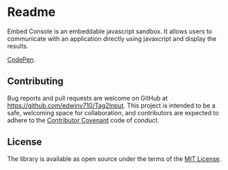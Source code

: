 # Readme

Embed Console is an embeddable javascript sandbox. It allows users to communicate with an application directly using javascript and display the results. 

[CodePen](https://codepen.io/recursiveEd/pen/KNbLKN).

## Contributing

Bug reports and pull requests are welcome on GitHub at https://github.com/edwinv710/Tag2Input. This project is intended to be a safe, welcoming space for collaboration, and contributors are expected to adhere to the [Contributor Covenant](http://contributor-covenant.org) code of conduct.

## License

The library is available as open source under the terms of the [MIT License](http://opensource.org/licenses/MIT).
